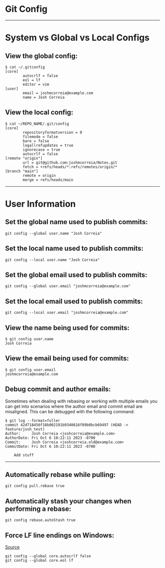 # Git Config

---

# System vs Global vs Local Configs

## View the global config:
```
$ cat ~/.gitconfig
[core]
        autocrlf = false
        eol = lf
        editor = vim
[user]
        email = joshmcorreia@example.com
        name = Josh Correia
```

## View the local config:
```
$ cat ~/REPO_NAME/.git/config
[core]
        repositoryformatversion = 0
        filemode = false
        bare = false
        logallrefupdates = true
        ignorecase = true
        autocrlf = false
[remote "origin"]
        url = git@github.com:joshmcorreia/Notes.git
        fetch = +refs/heads/*:refs/remotes/origin/*
[branch "main"]
        remote = origin
        merge = refs/heads/main
```

---

# User Information

## Set the global name used to publish commits:
```
git config --global user.name "Josh Correia"
```

## Set the local name used to publish commits:
```
git config --local user.name "Josh Correia"
```

## Set the global email used to publish commits:
```
git config --global user.email "joshmcorreia@example.com"
```

## Set the local email used to publish commits:
```
git config --local user.email "joshmcorreia@example.com"
```

## View the name being used for commits:
```
$ git config user.name
Josh Correia
```

## View the email being used for commits:
```
$ git config user.email
joshmcorreia@example.com
```

## Debug commit and author emails:
Sometimes when dealing with rebasing or working with multiple emails you can get into scenarios where the author email and commit email are misaligned. This can be debugged with the following command:
```
$ git log --format=fuller
commit 42d718456f18b002191b9340616f89b0bcb69497 (HEAD -> feature/josh_test)
Author:     Josh Correia <joshcorreia@example.com>
AuthorDate: Fri Oct 6 10:22:11 2023 -0700
Commit:     Josh Correia <joshcorreia.old@example.com>
CommitDate: Fri Oct 6 10:22:11 2023 -0700

    Add stuff
```

---

## Automatically rebase while pulling:
```
git config pull.rebase true
```

## Automatically stash your changes when performing a rebase:
```
git config rebase.autoStash true
```

## Force LF line endings on Windows:
[Source](https://stackoverflow.com/a/13154031)
```
git config --global core.autocrlf false
git config --global core.eol lf
```
